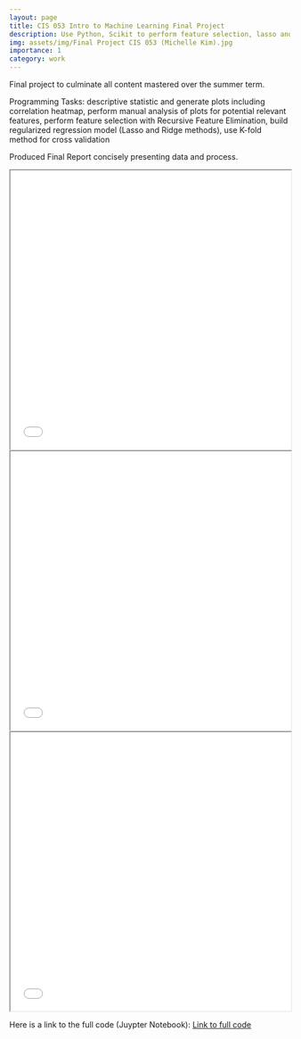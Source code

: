 ```yaml
---
layout: page
title: CIS 053 Intro to Machine Learning Final Project
description: Use Python, Scikit to perform feature selection, lasso and ridge regression, cross validation on housing price data
img: assets/img/Final Project CIS 053 (Michelle Kim).jpg
importance: 1
category: work
---
```


Final project to culminate all content mastered over the summer term. 

Programming Tasks: descriptive statistic and generate plots including correlation heatmap, perform manual analysis of plots for potential relevant features, perform feature selection with Recursive Feature Elimination, build regularized regression model (Lasso and Ridge methods), use K-fold method for cross validation

Produced Final Report concisely presenting data and process.

<iframe src="/CIS053-Written-Final.pdf" width="100%" height="500px"></iframe>

<iframe src="/assets/pdf/example_pdf.pdf" width="100%" height="500px"></iframe>

<iframe src="/assets/pdf/example_pdf.pdf" width="100%" height="500px"></iframe>




<script>
  // Initialize PDF.js
  pdfjsLib.GlobalWorkerOptions.workerSrc = 'https://cdnjs.cloudflare.com/ajax/libs/pdf.js/2.11.582/pdf.worker.min.js';

  // Load and render the PDF
  var pdfViewer = document.getElementById('pdfViewer');
  var pdfFile = 'assets/pdf/CIS053-Written-Final.pdf'; // Replace with the actual path to your PDF file

  var loadingTask = pdfjsLib.getDocument(pdfFile);
  loadingTask.promise.then(function (pdfDocument) {
    // Initialize the PDF viewer
    var pdfViewer = new pdfjsViewer.PDFViewer({
      container: pdfViewer,
    });
    pdfViewer.setDocument(pdfDocument);
  });
</script>



Here is a link to the full code (Juypter Notebook):
<a href="https://github.com/michellekim2/portfolio/blob/main/CIS053-Final-Code.ipynb">Link to full code</a>


